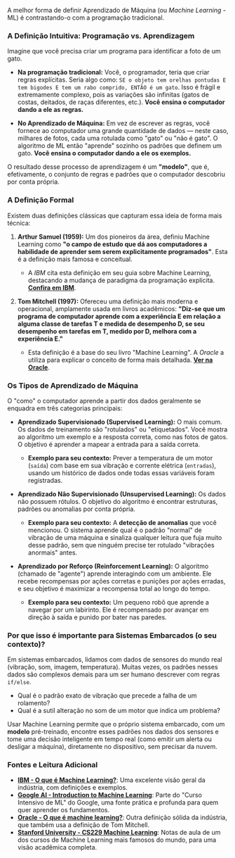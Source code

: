 
A melhor forma de definir Aprendizado de Máquina (ou *Machine Learning* - ML) é contrastando-o com a programação tradicional.

### A Definição Intuitiva: Programação vs. Aprendizagem

Imagine que você precisa criar um programa para identificar a foto de um gato.

* **Na programação tradicional:** Você, o programador, teria que criar regras explícitas. Seria algo como: `SE o objeto tem orelhas pontudas E tem bigodes E tem um rabo comprido, ENTÃO é um gato`. Isso é frágil e extremamente complexo, pois as variações são infinitas (gatos de costas, deitados, de raças diferentes, etc.). **Você ensina o computador dando a ele as regras.**

* **No Aprendizado de Máquina:** Em vez de escrever as regras, você fornece ao computador uma grande quantidade de dados — neste caso, milhares de fotos, cada uma rotulada como "gato" ou "não é gato". O algoritmo de ML então "aprende" sozinho os padrões que definem um gato. **Você ensina o computador dando a ele os exemplos.**

O resultado desse processo de aprendizagem é um **"modelo"**, que é, efetivamente, o conjunto de regras e padrões que o computador descobriu por conta própria.

### A Definição Formal

Existem duas definições clássicas que capturam essa ideia de forma mais técnica:

1.  **Arthur Samuel (1959):** Um dos pioneiros da área, definiu Machine Learning como **"o campo de estudo que dá aos computadores a habilidade de aprender sem serem explicitamente programados"**. Esta é a definição mais famosa e conceitual.
    * A *IBM* cita esta definição em seu guia sobre Machine Learning, destacando a mudança de paradigma da programação explícita. [**Confira em IBM**](https://www.ibm.com/br-pt/cloud/learn/machine-learning).

2.  **Tom Mitchell (1997):** Ofereceu uma definição mais moderna e operacional, amplamente usada em livros acadêmicos: **"Diz-se que um programa de computador aprende com a experiência E em relação a alguma classe de tarefas T e medida de desempenho D, se seu desempenho em tarefas em T, medido por D, melhora com a experiência E."**
    * Esta definição é a base do seu livro "Machine Learning". A *Oracle* a utiliza para explicar o conceito de forma mais detalhada. [**Ver na Oracle**](https://www.oracle.com/artificial-intelligence/machine-learning/what-is-machine-learning/).

### Os Tipos de Aprendizado de Máquina

O "como" o computador aprende a partir dos dados geralmente se enquadra em três categorias principais:

* **Aprendizado Supervisionado (Supervised Learning):** O mais comum. Os dados de treinamento são "rotulados" ou "etiquetados". Você mostra ao algoritmo um exemplo e a resposta correta, como nas fotos de gatos. O objetivo é aprender a mapear a entrada para a saída correta.
    * **Exemplo para seu contexto:** Prever a temperatura de um motor (`saída`) com base em sua vibração e corrente elétrica (`entradas`), usando um histórico de dados onde todas essas variáveis foram registradas.

* **Aprendizado Não Supervisionado (Unsupervised Learning):** Os dados não possuem rótulos. O objetivo do algoritmo é encontrar estruturas, padrões ou anomalias por conta própria.
    * **Exemplo para seu contexto:** A **detecção de anomalias** que você mencionou. O sistema aprende qual é o padrão "normal" de vibração de uma máquina e sinaliza qualquer leitura que fuja muito desse padrão, sem que ninguém precise ter rotulado "vibrações anormais" antes.

* **Aprendizado por Reforço (Reinforcement Learning):** O algoritmo (chamado de "agente") aprende interagindo com um ambiente. Ele recebe recompensas por ações corretas e punições por ações erradas, e seu objetivo é maximizar a recompensa total ao longo do tempo.
    * **Exemplo para seu contexto:** Um pequeno robô que aprende a navegar por um labirinto. Ele é recompensado por avançar em direção à saída e punido por bater nas paredes.

### Por que isso é importante para Sistemas Embarcados (o seu contexto)?

Em sistemas embarcados, lidamos com dados de sensores do mundo real (vibração, som, imagem, temperatura). Muitas vezes, os padrões nesses dados são complexos demais para um ser humano descrever com regras `if/else`.

* Qual é o padrão exato de vibração que precede a falha de um rolamento?
* Qual é a sutil alteração no som de um motor que indica um problema?

Usar Machine Learning permite que o próprio sistema embarcado, com um **modelo** pré-treinado, encontre esses padrões nos dados dos sensores e tome uma decisão inteligente em tempo real (como emitir um alerta ou desligar a máquina), diretamente no dispositivo, sem precisar da nuvem.

### Fontes e Leitura Adicional

* **[IBM - O que é Machine Learning?](https://www.ibm.com/br-pt/cloud/learn/machine-learning)**: Uma excelente visão geral da indústria, com definições e exemplos.
* **[Google AI - Introduction to Machine Learning](https://developers.google.com/machine-learning/crash-course/ml-intro)**: Parte do "Curso Intensivo de ML" do Google, uma fonte prática e profunda para quem quer aprender os fundamentos.
* **[Oracle - O que é machine learning?](https://www.oracle.com/artificial-intelligence/machine-learning/what-is-machine-learning/)**: Outra definição sólida da indústria, que também usa a definição de Tom Mitchell.
* **[Stanford University - CS229 Machine Learning](https://cs229.stanford.edu/)**: Notas de aula de um dos cursos de Machine Learning mais famosos do mundo, para uma visão acadêmica completa.